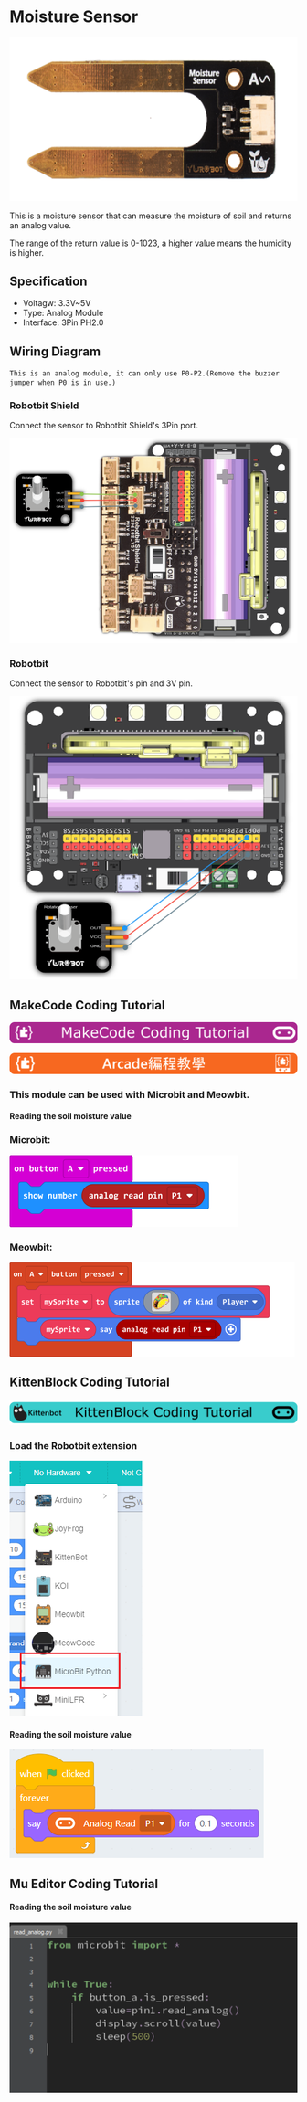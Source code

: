 # Moisture Sensor

![](../images/soil2.png)

This is a moisture sensor that can measure the moisture of soil and returns an analog value.

The range of the return value is 0-1023, a higher value means the humidity is higher.

## Specification

- Voltagw: 3.3V~5V
- Type: Analog Module
- Interface: 3Pin PH2.0

## Wiring Diagram

    This is an analog module, it can only use P0-P2.(Remove the buzzer jumper when P0 is in use.)

### Robotbit Shield

Connect the sensor to Robotbit Shield's 3Pin port.

![](../images/poten_wire2.png)

### Robotbit

Connect the sensor to Robotbit's pin and 3V pin.

![](../images/poten_wire1.png)

## MakeCode Coding Tutorial

![](../PWmodules/images/mcbanner.png)

![](../../meowbit/images/acbanner.png)

### This module can be used with Microbit and Meowbit.

#### Reading the soil moisture value

### Microbit:

![](../images/poten_code.png)

### Meowbit:

![](../images/poten_codeMeow.png)

## KittenBlock Coding Tutorial

![](../PWmodules/images/kbbanner.png)

### Load the Robotbit extension

![](../images/addRB.png)

#### Reading the soil moisture value

![](../images/poten_codekb.png)

## Mu Editor Coding Tutorial

#### Reading the soil moisture value

![](../images/poten_codemu.png)